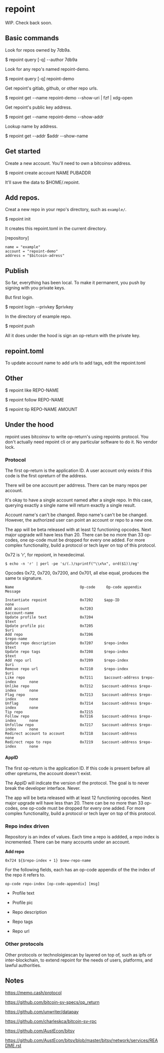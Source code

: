 # repoint

WIP. Check back soon.

## Basic commands

Look for repos owned by 7db9a.

$ repoint query [-q] --author 7db9a

Look for any repo's named repoint-demo.

$ repoint query [-q] repoint-demo

Get repoint's gitlab, github, or other repo urls.

$ repoint get --name repoint-demo --show-uri | fzf | xdg-open

Get repoint's public key address.

$ repoint get --name repoint-demo --show-addr

Lookup name by address.

$ repoint get --addr $addr --show-name

## Get started

Create a new account. You'll need to own a bitcoinsv address.

$ repoint create account NAME PUBADDR

It'll save the data to $HOME/.repoint.

## Add repos.

Creat a new repo in your repo's directory, such as `example/`.

$ repoint init

It creates this repoint.toml in the current directory.

[repository]
```
name = "example"
account = "repoint-demo"
address = "$bitcoin-adress"
```

## Publish

So far, everything has been local. To make it permanent, you push by signing with you private keys.

But first login.

$ repoint login --privkey $privkey

In the directory of example repo.

$ repoint push

All it does under the hood is sign an op-return with the private key.

## repoint.toml

To update account name to add urls to add tags, edit the repoint.toml

## Other

$ repoint like REPO-NAME

$ repoint follow REPO-NAME

$ repoint tip REPO-NAME AMOUNT

## Under the hood

repoint uses bitcoinsv to write op-return's using repoints protocol. You don't actually need repoint cli or any particular software to do it. No vendor lock.

### Protocol

The first op-return is the application ID. A user account only exists if this code is the first opreturn of the address.

There will be one account per addrress. There can be many repos per account.

It's okay to have a single account named after a single repo. In this case, querying exactly a single name will return exactly a single result.

Account name's can't be changed. Repo name's can't be be changed. However, the authorized user can point an account or repo to a new one.

The app will be beta released with at least 12 functioning opcodes. Next major upgrade will have less than 20. There can be no more than 33 op-codes, one op-code must be dropped for every one added. For more complex functionality, build a protocol or tech layer on top of this protocol.

0x72 is 'r', for repoiont, in hexedecimal.

`$ echo -n 'r' | perl -pe 's/(.)/sprintf("\\x%x", ord($1))/eg'`

Opcodes 0x72, 0x720, 0x7200, and 0x701, all else equal, produces the same tx signature.

```
Name                              Op-code     Op-code appendix                  Message

Instantiate repoint               0x7202     $app-ID                           none
Add account                       0x7203                                       $account-name
Update profile text               0x7204                                       $text
Update profile pic                0x7205                                       $uri
Add repo                          0x7206                                       $repo-name
Update repo description           0x7207     $repo-index                       $text
Update repo tags                  0x7208     $repo-index                       $text
Add repo url                      0x7209     $repo-index                       $uri
Remove repo url                   0x7210     $repo-index                       $uri
Like repo                         0x7211     $account-address $repo-index      none
Unlike repo                       0x7212    $account-address $repo-index      none
Flag repo                         0x7213    $account-address $repo-index      none
Unflag                            0x7214    $account-address $repo-index      none
Tip repo                          0x7215
Follow repo                       0x7216    $account-address $repo-index      none
Unfollow repo                     0x7217    $account-address $repo-index      none
Redirect account to account       0x7218    $account-address                  none
Redirect repo to repo             0x7219    $account-address $repo-index      none
```

#### AppID

The first op-return is the application ID. If this code is present before all other opreturns, the account doesn't exist.

The AppID will indicate the version of the protocol. The goal is to never break the developer interface. Never.

The app will be beta released with at least 12 functioning opcodes. Next major upgrade will have less than 20. There can be no more than 33 op-codes, one op-code must be dropped for every one added. For more complex functionality, build a protocol or tech layer on top of this protocol.

### Repo index driven

Repository is an index of values. Each time a repo is addded, a repo index is incremented. There can be many accounts under an account.

**Add repo**

`0x724 ${$repo-index + 1} $new-repo-name`

For the following fields, each has an op-code appendix of the the index of the repo it refers to.

`op-code repo-index [op-code-appendix] [msg]`

* Profile text

* Profile pic

* Repo description

* Repo tags

* Repo url

### Other protocols

Other protocols or technoloigiescan by layered on top of, such as ipfs or inter-blockchain, to extend repoint for the needs of users, platforms, and lawful authorities.

## Notes

https://memo.cash/protocol

https://github.com/bitcoin-sv-specs/op_return

https://github.com/unwriter/datapay

https://github.com/charleskca/bitcoin-sv-rpc

https://github.com/AustEcon/bitsv

https://github.com/AustEcon/bitsv/blob/master/bitsv/network/services/README.rst
